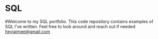 # SQL
#Welcome to my SQL portfolio. This code repository contains examples of SQL I've written. Feel free to look around and reach out if needed heyjaimee@gmail.com

